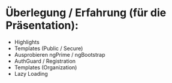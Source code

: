 # Überlegung / Erfahrung (für die Präsentation):

- Highlights
- Templates (Public / Secure)
- Ausprobieren ngPrime / ngBootstrap
- AuthGuard / Registration
- Templates (Organization)
- Lazy Loading
